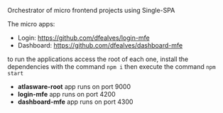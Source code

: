 
Orchestrator of micro frontend projects using Single-SPA

The micro apps:

- Login: https://github.com/dfealves/login-mfe
- Dashboard: https://github.com/dfealves/dashboard-mfe


to run the applications access the root of each one, install the dependencies with the command `npm i` then execute the command `npm start`

 - **atlasware-root** app runs on port 9000
 - **login-mfe** app runs on port 4200
 - **dashboard-mfe** app runs on port 4300